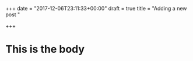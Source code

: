 +++
date = "2017-12-06T23:11:33+00:00"
draft = true
title = "Adding a new post "

+++
# This is the body